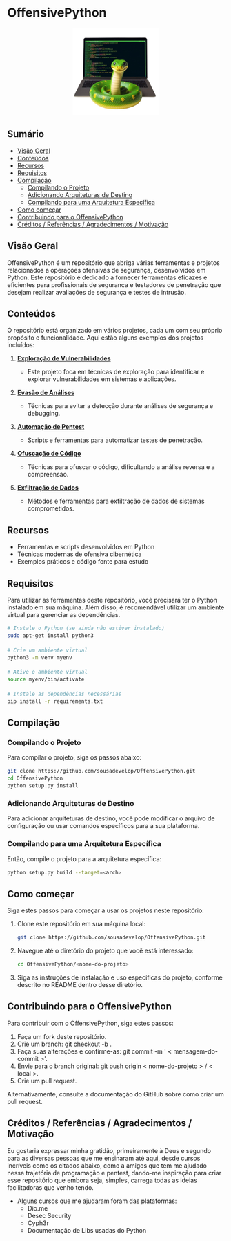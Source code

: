 # OffensivePython

<p align="center">
    <img height="200" alt="OffensivePython" src="python.png">
</p>

## Sumário

* [Visão Geral](#visão-geral)
* [Conteúdos](#conteúdos)
* [Recursos](#recursos)
* [Requisitos](#requisitos)
* [Compilação](#compilação)
    * [Compilando o Projeto](#compilando-o-projeto)
    * [Adicionando Arquiteturas de Destino](#adicionando-arquiteturas-de-destino)
    * [Compilando para uma Arquitetura Específica](#compilando-para-uma-arquitetura-específica)
* [Como começar](#como-começar)
* [Contribuindo para o OffensivePython](#contribuindo-para-o-offensivepython)
* [Créditos / Referências / Agradecimentos / Motivação](#créditos--referências--agradecimentos--motivação)

## Visão Geral

OffensivePython é um repositório que abriga várias ferramentas e projetos relacionados a operações ofensivas de segurança, desenvolvidos em Python. Este repositório é dedicado a fornecer ferramentas eficazes e eficientes para profissionais de segurança e testadores de penetração que desejam realizar avaliações de segurança e testes de intrusão.

## Conteúdos

O repositório está organizado em vários projetos, cada um com seu próprio propósito e funcionalidade. Aqui estão alguns exemplos dos projetos incluídos:

1. [**Exploração de Vulnerabilidades**](/Exploracao_Vulnerabilidades)
   - Este projeto foca em técnicas de exploração para identificar e explorar vulnerabilidades em sistemas e aplicações.

2. [**Evasão de Análises**](/Evasao_Analises)
    - Técnicas para evitar a detecção durante análises de segurança e debugging.

3. [**Automação de Pentest**](/Automacao_Pentest)
    - Scripts e ferramentas para automatizar testes de penetração.

4. [**Ofuscação de Código**](/Ofuscacao_Codigo)
    - Técnicas para ofuscar o código, dificultando a análise reversa e a compreensão.

5. [**Exfiltração de Dados**](/Exfiltracao_Dados)
    - Métodos e ferramentas para exfiltração de dados de sistemas comprometidos.

## Recursos

- Ferramentas e scripts desenvolvidos em Python
- Técnicas modernas de ofensiva cibernética
- Exemplos práticos e código fonte para estudo

## Requisitos

Para utilizar as ferramentas deste repositório, você precisará ter o Python instalado em sua máquina. Além disso, é recomendável utilizar um ambiente virtual para gerenciar as dependências.

```sh
# Instale o Python (se ainda não estiver instalado)
sudo apt-get install python3

# Crie um ambiente virtual
python3 -m venv myenv

# Ative o ambiente virtual
source myenv/bin/activate

# Instale as dependências necessárias
pip install -r requirements.txt
```

## Compilação

### Compilando o Projeto

Para compilar o projeto, siga os passos abaixo:

```sh
git clone https://github.com/sousadevelop/OffensivePython.git
cd OffensivePython
python setup.py install
```

### Adicionando Arquiteturas de Destino
Para adicionar arquiteturas de destino, você pode modificar o arquivo de configuração ou usar comandos específicos para a sua plataforma.

### Compilando para uma Arquitetura Específica
Então, compile o projeto para a arquitetura específica:

```sh
python setup.py build --target=<arch>
```

## Como começar
Siga estes passos para começar a usar os projetos neste repositório:

1. Clone este repositório em sua máquina local:
   ```sh
   git clone https://github.com/sousadevelop/OffensivePython.git
   ```
2. Navegue até o diretório do projeto que você está interessado:
   ```sh
   cd OffensivePython/<nome-do-projeto>
   ```
3. Siga as instruções de instalação e uso específicas do projeto, conforme descrito no README dentro desse diretório.

## Contribuindo para o OffensivePython
Para contribuir com o OffensivePython, siga estes passos:

   1. Faça um fork deste repositório.
   2. Crie um branch: git checkout -b <nome-do-branch>.
   3. Faça suas alterações e confirme-as: git commit -m ' < mensagem-do-commit >'.
   4. Envie para o branch original: git push origin < nome-do-projeto > / < local >.
   5. Crie um pull request.
   
Alternativamente, consulte a documentação do GitHub sobre como criar um pull request.

## Créditos / Referências / Agradecimentos / Motivação
Eu gostaria expressar minha gratidão, primeiramente à Deus e segundo para as diversas pessoas que me ensinaram até aqui, desde cursos incríveis como os citados abaixo, como a amigos que tem me ajudado nessa trajetória de programação e pentest, dando-me inspiração para criar esse repositório que embora seja, simples, carrega todas as ideias facilitadoras que venho tendo.

  - Alguns cursos que me ajudaram foram das plataformas:
     - Dio.me
     - Desec Security
     - Cyph3r
     - Documentação de Libs usadas do Python
